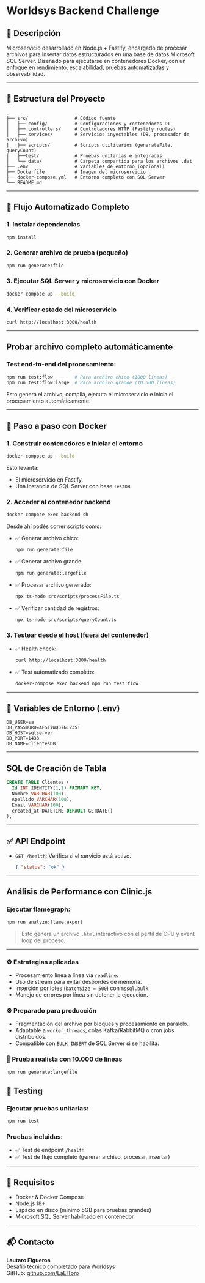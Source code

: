 # Worldsys Backend Challenge

## 🧠 Descripción

Microservicio desarrollado en Node.js + Fastify, encargado de procesar archivos para insertar datos estructurados en una base de datos Microsoft SQL Server. Diseñado para ejecutarse en contenedores Docker, con un enfoque en rendimiento, escalabilidad, pruebas automatizadas y observabilidad.

---

## 📁 Estructura del Proyecto

```
.
├── src/                 # Código fuente
│   ├── config/          # Configuraciones y contenedores DI
│   ├── controllers/     # Controladores HTTP (Fastify routes)
│   ├── services/        # Servicios inyectables (DB, procesador de archivo)
│   ├── scripts/         # Scripts utilitarios (generateFile, queryCount)
│   ├──test/             # Pruebas unitarias e integradas
│   └── data/            # Carpeta compartida para los archivos .dat
├── .env                 # Variables de entorno (opcional)
├── Dockerfile           # Imagen del microservicio
├── docker-compose.yml   # Entorno completo con SQL Server
└── README.md
```

---

## 🧪 Flujo Automatizado Completo

### 1. Instalar dependencias

```bash
npm install
```

### 2. Generar archivo de prueba (pequeño)

```bash
npm run generate:file
```

### 3. Ejecutar SQL Server y microservicio con Docker

```bash
docker-compose up --build
```

### 4. Verificar estado del microservicio

```bash
curl http://localhost:3000/health
```

---

## Probar archivo completo automáticamente

### Test end-to-end del procesamiento:

```bash
npm run test:flow        # Para archivo chico (1000 líneas)
npm run test:flow:large  # Para archivo grande (10.000 líneas)
```

Esto genera el archivo, compila, ejecuta el microservicio e inicia el procesamiento automáticamente.

---

## 🐳 Paso a paso con Docker

### 1. Construir contenedores e iniciar el entorno

```bash
docker-compose up --build
```

Esto levanta:
- El microservicio en Fastify.
- Una instancia de SQL Server con base `TestDB`.

### 2. Acceder al contenedor backend

```bash
docker-compose exec backend sh
```

Desde ahí podés correr scripts como:

- ✅ Generar archivo chico:
  ```bash
  npm run generate:file
  ```

- ✅ Generar archivo grande:
  ```bash
  npm run generate:largefile
  ```

- ✅ Procesar archivo generado:
  ```bash
  npx ts-node src/scripts/processFile.ts
  ```

- ✅ Verificar cantidad de registros:
  ```bash
  npx ts-node src/scripts/queryCount.ts
  ```

### 3. Testear desde el host (fuera del contenedor)

- ✅ Health check:
  ```bash
  curl http://localhost:3000/health
  ```

- ✅ Test automatizado completo:
  ```bash
  docker-compose exec backend npm run test:flow
  ```

---

## 📄 Variables de Entorno (.env)

```
DB_USER=sa
DB_PASSWORD=AFSTYWQ576123S!
DB_HOST=sqlserver
DB_PORT=1433
DB_NAME=ClientesDB
```

---

## SQL de Creación de Tabla

```sql
CREATE TABLE Clientes (
  Id INT IDENTITY(1,1) PRIMARY KEY,
  Nombre VARCHAR(100),
  Apellido VARCHAR(100),
  Email VARCHAR(100),
  created_at DATETIME DEFAULT GETDATE()
);
```

---

## ✅ API Endpoint

* `GET /health`: Verifica si el servicio está activo.

  ```json
  { "status": "ok" }
  ```

---

## Análisis de Performance con Clinic.js

### Ejecutar flamegraph:

```bash
npm run analyze:flame:export
```

> Esto genera un archivo `.html` interactivo con el perfil de CPU y event loop del proceso.

---

### ⚙️ Estrategias aplicadas

* Procesamiento línea a línea vía `readline`.
* Uso de stream para evitar desbordes de memoria.
* Inserción por lotes (`batchSize = 500`) con `mssql.bulk`.
* Manejo de errores por línea sin detener la ejecución.

### ⚙️ Preparado para producción

* Fragmentación del archivo por bloques y procesamiento en paralelo.
* Adaptable a `worker_threads`, colas Kafka/RabbitMQ o cron jobs distribuidos.
* Compatible con `BULK INSERT` de SQL Server si se habilita.

### 🧪 Prueba realista con 10.000 de líneas

```bash
npm run generate:largefile
```

## 🧪 Testing

### Ejecutar pruebas unitarias:

```bash
npm run test
```

### Pruebas incluidas:

* ✅ Test de endpoint `/health`
* ✅ Test de flujo completo (generar archivo, procesar, insertar)

---

## 📌 Requisitos

* Docker & Docker Compose
* Node.js 18+
* Espacio en disco (mínimo 5GB para pruebas grandes)
* Microsoft SQL Server habilitado en contenedor

---

## 📬 Contacto

**Lautaro Figueroa**  
Desafío técnico completado para Worldsys  
GitHub: [github.com/LaElToro](https://github.com/LauElToro)